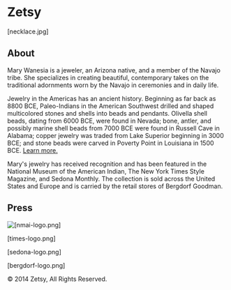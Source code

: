 <!-- Level 1 header -->
<h1>Zetsy</h1>

<!-- featured image -->
[necklace.jpg]

<!-- level 2 header -->
<h2>About</h2>

<!-- paragraph -->
<p>Mary Wanesia is a jeweler, an Arizona native, and a member of the Navajo tribe. She specializes in creating beautiful, contemporary takes on the traditional adornments worn by the Navajo in ceremonies and in daily life.</p>

<!-- paragraph -->
<p>Jewelry in the Americas has an ancient history. Beginning as far back as 8800 BCE, Paleo-Indians in the American Southwest drilled and shaped multicolored stones and shells into beads and pendants. Olivella shell beads, dating from 6000 BCE, were found in Nevada; bone, antler, and possibly marine shell beads from 7000 BCE were found in Russell Cave in Alabama; copper jewelry was traded from Lake Superior beginning in 3000 BCE; and stone beads were carved in Poverty Point in Louisiana in 1500 BCE. <a href="http://en.wikipedia.org/wiki/Native_American_jewelry">
Learn more.</a></p>

<!-- Note: "Learn more" links to: http://en.wikipedia.org/wiki/Native_American_jewelry -->

<!-- paragraph -->
<p>Mary's jewelry has received recognition and has been featured in the National Museum of the American Indian, The New York Times Style Magazine, and Sedona Monthly. The collection is sold across the United States and Europe and is carried by the retail stores of Bergdorf Goodman.</p>

<!-- level 2 header -->
<h2>Press</h2>

<!-- press images -->
<img src="http://nmai.si.edu" alt=[nmai-logo.png]>
<!-- links to: http://nmai.si.edu -->

[times-logo.png]<!-- links to: http://www.nytimes.com/pages/t-magazine/ -->

[sedona-logo.png]<!-- links to: http://www.sedonamonthly.com -->

[bergdorf-logo.png]<!-- links to: http://www.bergdorfgoodman.com/ -->

<!-- paragraph -->
&copy; 2014 Zetsy, All Rights Reserved.
